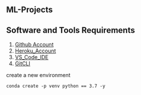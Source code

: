 ## ML-Projects

## Software and Tools Requirements

1. [Github Account](github.com)
2. [Heroku_Account](hhtps://heroku.com)
3. [VS_Code_IDE](https://code.visualstudio.com/)
4. [GitCLI](https://git-scm.com/book/en/v2/Getting-Started-The-Command-Line)

create a new environment

```
conda create -p venv python == 3.7 -y
``` 
